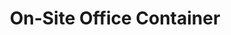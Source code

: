 ---
title: "On-Site Office Container"
description: "A secure, climate-controlled mobile office, delivered to your job site and ready to use. Perfect for project management and coordination."
image: "../../assets/uploads/placeholder-trailer.jpg"
features:
  - "Climate-Controlled Interior (A/C & Heat)"
  - "Fully Wired for Power & Data"
  - "Secure, Keyless Entry"
  - "Well-lit Interior with Windows"
  - "Durable, Weather-Resistant Construction"
specifications:
  - label: "Length"
    value: "20 Feet"
  - label: "Height"
    value: "9ft 6in"
  - label: "Width"
    value: "All 8 Feet Wide"
order_button_text: "Order Office Container"
--- 